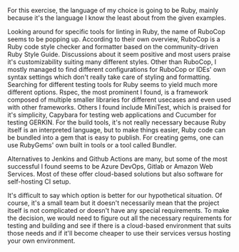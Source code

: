 For this exercise, the language of my choice is going to be Ruby, mainly because it's the language I know the least about from the given examples.

Looking around for specific tools for linting in Ruby, the name of RuboCop seems to be popping up. According to their own overview, RuboCop is a Ruby code style checker and formatter based on the community-driven Ruby Style Guide. Discussions about it seem positive and most users praise it's customizability suiting many different styles. Other than RuboCop, I mostly managed to find different configurations for RuboCop or IDEs' own syntax settings which don't really take care of styling and formatting. Searching for different testing tools for Ruby seems to yield much more different options. Rspec, the most prominent I found, is a framework composed of multiple smaller libraries for different usecases and even used with other frameworks. Others I found include MiniTest, which is praised for it's simplicity, Capybara for testing web applications and Cucumber for testing GERKIN. For the build tools, it's not really necessary because Ruby itself is an interpreted language, but to make things easier, Ruby code can be bundled into a gem that is easy to publish. For creating gems, one can use RubyGems' own built in tools or a tool called Bundler.

Alternatives to Jenkins and Github Actions are many, but some of the most successful I found seems to be Azure DevOps, Gitlab or Amazon Web Services. Most of these offer cloud-based solutions but also software for self-hosting CI setup.

It's difficult to say which option is better for our hypothetical situation. Of course, it's a small team but it doesn't necessarily mean that the project itself is not complicated or doesn't have any special requirements. To make the decision, we would need to figure out all the necessary requirements for testing and building and see if there is a cloud-based environment that suits those needs and if it'll become cheaper to use their services versus hosting your own environment.